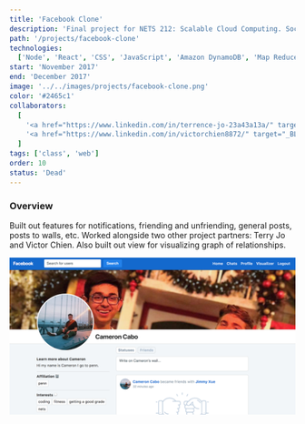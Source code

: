 ```yaml
---
title: 'Facebook Clone'
description: 'Final project for NETS 212: Scalable Cloud Computing. Social media platform.'
path: '/projects/facebook-clone'
technologies:
  ['Node', 'React', 'CSS', 'JavaScript', 'Amazon DynamoDB', 'Map Reduce']
start: 'November 2017'
end: 'December 2017'
image: '../../images/projects/facebook-clone.png'
color: '#2465c1'
collaborators:
  [
    '<a href="https://www.linkedin.com/in/terrence-jo-23a43a13a/" target="_BLANK">Terry Jo</a>',
    '<a href="https://www.linkedin.com/in/victorchien8872/" target="_BLANK">Victor Chien</a>',
  ]
tags: ['class', 'web']
order: 10
status: 'Dead'
---
```


### Overview

Built out features for notifications, friending and unfriending, general posts, posts to walls, etc. Worked alongside two other project partners: Terry Jo and Victor Chien. Also built out view for visualizing graph of relationships.

![Profile page](../../images/projects/facebook-clone-2.png)
